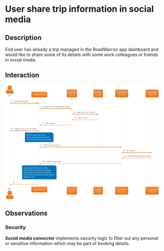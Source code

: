# User share trip information in social media

## Description

End user has already a trip managed in the RoadWarrior app dashboard and would like to share some of its details with some work colleagues or friends in social media.

## Interaction

![](./user_share_trip_on_social_media.svg)

## Observations

### Security

_**Social media connector**_ implements security logic to filter out any personal or sensitive information which may be part of booking details.
